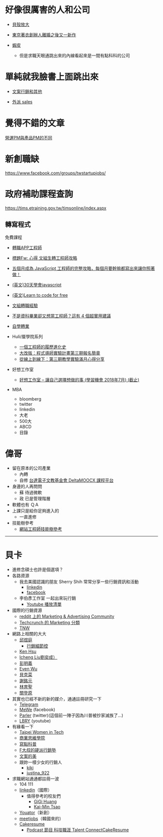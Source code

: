 # 好像很厲害的人和公司

- [貝殼放大](https://www.facebook.com/backerfounder/posts/932419113592581  )  

- [東京著衣創辦人離婚之後又一新作](https://www.facebook.com/photo.php?fbid=2081154768579858&set=a.252462568115763.76602.100000560650808&type=3 ) 
 
- [蝦皮](https://www.104.com.tw/jobbank/custjob/index.php?r=cust&j=3f414b746173506f594943284b353d6643f4149723b3d456e434941242424246974c67493816j02&jobsource=joblist_r_cust )
    - 但是求職天眼通跳出來的內線看起來是一間有點科科的公司  

# 單純就我臉書上面跳出來
- [文案行銷和其他](https://www.facebook.com/photo.php?fbid=1956560387695755&set=a.177137152304763.37939.100000254390183&type=3 )  
 
- [外派 sales](https://www.facebook.com/photo.php?fbid=10155280272455811&set=a.438094045810.238632.664875810&type=3 )  
 

# 覺得不錯的文章  
[營運PM與產品PM的不同](https://medium.com/@evonneyifangtsai/營運pm與產品pm的不同-d92020a5d8c9)

# 新創職缺
https://www.facebook.com/groups/twstartupjobs/  

# 政府補助課程查詢
https://tims.etraining.gov.tw/timsonline/index.aspx  

## 轉寫程式


免費課程
- [轉職APP工程師](https://www.facebook.com/AppWorksSchool/posts/1608575209249419)

- [標題Fw: 心得 文組生轉工程師攻略](https://www.ptt.cc/bbs/CareerPlan/M.1518675344.A.A64.html ) 
 
- [五個月成為 JavaScript 工程師的完整攻略，每個月要幹嘛都寫出來讓你照著做！](https://buzzorange.com/techorange/2018/01/04/learn-coding-in-5-months/  ) 

- [(英文)30天學會javascript](https://javascript30.com ) 
- [(英文)Learn to code for free](https://www.freecodecamp.org)  
- [文組轉職經驗](https://buzzorange.com/techorange/2018/02/23/ptt-how-to-be-programmer/)  
- [不是資科畢業卻又想當工程師？這有 4 個超實用建議](https://www.inside.com.tw/2018/04/24/how-to-get-a-programming-job-without-a-degree ) 
- [自學轉業](https://www.ptt.cc/bbs/Soft_Job/M.1526957801.A.113.html )  
 
- Huli/厘學院系列  
    - [一個工程師的履歷進化史](https://medium.com/hulis-blog/resume-evolution-4c337ff30729  )  
    - [大改版：程式導師實驗計畫第三期報名簡章](https://medium.com/hulis-blog/mentor-program-3rd-47a2e85e33b3 )
    - [從線上到線下：第三期教學實驗滿月心得分享](https://medium.com/hulis-blog/from-online-to-offline-bd99e545277a  )
  
- 好想工作室  
    - [好想工作室 – 讓自己選擇想做的事 (學習機會 2018年7月) (截止)](https://blog.devdon.com/?p=4283)  

- MBA  
    - bloomberg  
    - twitter  
    - linkedin  
    - 大老  
    - 500大  
    - ABCD  
    - 目錄  

# 偉哥
- 留在原本的公司產業
    - 內轉
    - 自修 [台達電子文教基金會 DeltaMOOCX 課程平台](https://www.facebook.com/deltamoocx)
- 身邊的人再問問
    - 蘇 待過微軟
    - 政 已是管理階層
- 軟體也有 ＱＡ
- 上課只是給你足夠進入的
    - 一直進修
- 技能樹參考
    - [網站工程師技能樹參考](https://github.com/goodjack/developer-roadmap-chinese)

---
# 貝卡
- 進修念碩士也許是個選項？
- 各路資源
    - 我去美國認識的朋友 Sherry Shih 常常分享一些行銷資訊和活動
        - [linkedin](https://www.linkedin.com/in/sherry-shih/)
        - [facebook](https://www.facebook.com/hisherryshih)
    - 李伯彥工作室 一起出來玩行銷
        - [Youtube 播放清單](https://youtube.com/playlist?list=PLrQG_tYv82k42jZQTof9nWI0GIh4Ud0yp)
- 國際的行銷資源
    - [reddit 上的 Marketing & Advertising Community](https://www.reddit.com/r/marketing/)
    - [Techcrunch 的 Marketing 分類](https://techcrunch.com/tag/marketing/)
    - [TNW](https://thenextweb.com/conference)
- 網路上相關的大大
    - [邱煜庭](https://www.facebook.com/backtrue)
        - [行銷細節控](https://www.facebook.com/groups/696663054205139)
    - [Ken Hsu](https://www.facebook.com/ken.hsu08)
    - [Icheng Liu劉奕成）](https://www.facebook.com/icheng.liu)
    - [彭明義](https://www.facebook.com/mingipeng)
    - [Even Wu](https://www.facebook.com/evenwu) 
    - [貝克菜](https://www.facebook.com/InceptionPlanter)
    - [謝銘元](https://www.facebook.com/xmy1108)
    - [林育聖](https://www.facebook.com/moinwawa)
    - [關登原](https://www.facebook.com/jackylec)
- 其實也已經不新的新的媒介，通通註冊研究一下
    - [Telegram](https://telegram.org/)
    - [MeWe](https://mewe.com/) (facebook)
    - [Parler](https://parler.com/) (twitter)(這個前一陣子因為川普被抄家滅族了...)
    - [LBRY](https://lbry.com/) (youtube)
- 有緣看一下
    - [Taipei Women in Tech](https://www.facebook.com/groups/420817431404071/)
    - [商業思維學院](https://www.facebook.com/%E5%95%86%E6%A5%AD%E6%80%9D%E7%B6%AD%E5%AD%B8%E9%99%A2-103829960984125)
    - [寫點科普](https://www.facebook.com/kopuchat)
    - [F大叔的硬派行銷塾](https://www.facebook.com/groups/unclef/)
    - [文案的美](https://www.facebook.com/smartCopywriting/)
    - 跟妳一樣少女的行銷人
        - [kiki](https://www.instagram.com/song.kiki/)
        - [justina_922](https://www.instagram.com/justina_922/)
- 求職網站通通都註冊一波
    - 104 111
    - [linkedin](https://www.linkedin.com/)（國際）
        - 值得參考的校友們
            - [GiGi Huang](https://www.linkedin.com/in/gigihuang/)
            - [Kai-Min Tsao](https://www.linkedin.com/in/kai-min-tsao-a5078385/)
    - [Youator](https://www.yourator.co/)（新創）
    - [meetjobs](https://meet.jobs/)（韓國來的）
    - [Cakeresume](https://www.cakeresume.com/zh-TW)
        - [Podcast 節目 科技職涯 Talent ConnectCakeResume](https://open.spotify.com/show/2xRC0yrttcbVGNvl7xmWpV)